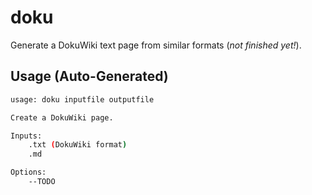 # doku

Generate a DokuWiki text page from similar formats (*not finished yet!*).


## Usage (Auto-Generated)

```bash
usage: doku inputfile outputfile

Create a DokuWiki page.

Inputs:
    .txt (DokuWiki format)
    .md

Options:
    --TODO


```

